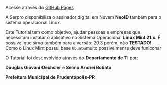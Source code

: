 Acesse através do [GitHub Pages](https://doguibnu.github.io/serpro-mint-21-2/linux-serpro/)


A Serpro disponibiliza o assinador digital em Nuvem **NeoID** também para o sistema operacional Linux.

Este Tutorial tem como objetivo, ajudar pessoas e empresas que necessitam instalar o aplicativo no Sistema Operacional **Linux Mint 21.x.** É possível que sirva também para a versão: 20.3 porém, não **TESTADO!** Como o Linux Mint possui base `Ubuntu`muito possivelmente deve funiconar 

O Tutorial foi desenvolvido através do **Departamento de TI** por:

**Douglas Giovani Oechsler** e **Selmo Andrei Bobato**

**Prefeitura Municipal de Prudentópolis-PR**



